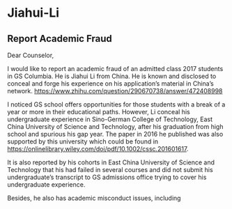 # Jiahui-Li

## Report Academic Fraud 
Dear Counselor, 

I would like to report an academic fraud of an admitted class 2017 students in GS Columbia. He is Jiahui Li from China. He is known and disclosed to conceal and forge his experience on his application’s material in China’s network.
https://www.zhihu.com/question/290670738/answer/472408998

I noticed GS school offers opportunities for those students with a break of a year or more in their educational paths. However, Li conceal his undergraduate experience in Sino-German College of Technology, East China University of Science and Technology, after his graduation from high school and spurious his gap year. The paper in 2016 he published was also supported by this university which could be found in https://onlinelibrary.wiley.com/doi/pdf/10.1002/cssc.201601617. 

It is also reported by his cohorts in East China University of Science and Technology that his had failed in several courses and did not submit his undergraduate’s transcript to GS admissions office trying to cover his undergraduate experience. 

Besides, he also has academic misconduct issues, including 

